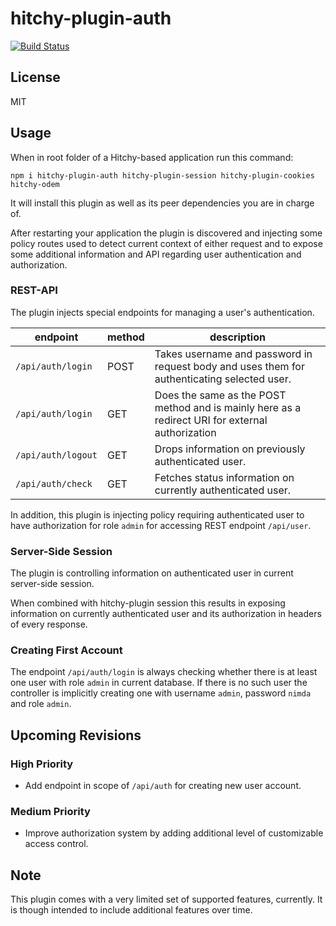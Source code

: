 # hitchy-plugin-auth

[![Build Status](https://travis-ci.org/hitchyjs/plugin-auth.svg?branch=master)](https://travis-ci.org/hitchyjs/plugin-auth)

## License

MIT

## Usage

When in root folder of a Hitchy-based application run this command:

```
npm i hitchy-plugin-auth hitchy-plugin-session hitchy-plugin-cookies hitchy-odem
```

It will install this plugin as well as its peer dependencies you are in charge of.

After restarting your application the plugin is discovered and injecting some policy routes used to detect current context of either request and to expose some additional information and API regarding user authentication and authorization.

### REST-API

The plugin injects special endpoints for managing a user's authentication.

| endpoint | method | description |
|----------|--------|-------------|
| `/api/auth/login` | POST | Takes username and password in request body and uses them for authenticating selected user. |
| `/api/auth/login` | GET | Does the same as the POST method and is mainly here as a redirect URI for external authorization |
| `/api/auth/logout` | GET | Drops information on previously authenticated user. |
| `/api/auth/check` | GET | Fetches status information on currently authenticated user. |

In addition, this plugin is injecting policy requiring authenticated user to have authorization for role `admin` for accessing REST endpoint `/api/user`.

### Server-Side Session

The plugin is controlling information on authenticated user in current server-side session. 

When combined with hitchy-plugin session this results in exposing information on currently authenticated user and its authorization in headers of every response.

### Creating First Account

The endpoint `/api/auth/login` is always checking whether there is at least one user with role `admin` in current database. If there is no such user the controller is implicitly creating one with username `admin`, password `nimda` and role `admin`.

## Upcoming Revisions

### High Priority

* Add endpoint in scope of `/api/auth` for creating new user account.

### Medium Priority

* Improve authorization system by adding additional level of customizable access control.


## Note

This plugin comes with a very limited set of supported features, currently. It is though intended to include additional features over time.
